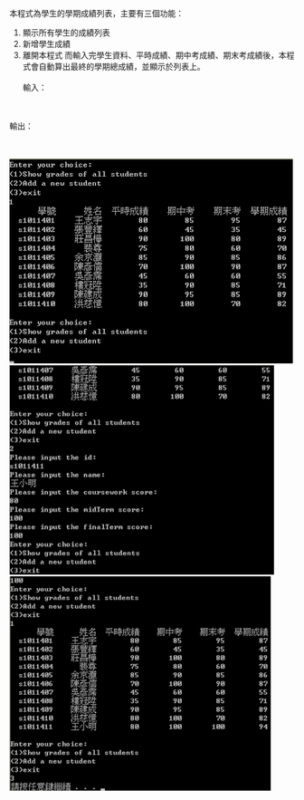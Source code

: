 本程式為學生的學期成績列表，主要有三個功能：
1. 顯示所有學生的成績列表
2. 新增學生成績
3. 離開本程式
而輸入完學生資料、平時成績、期中考成績、期末考成績後，本程式會自動算出最終的學期總成績，並顯示於列表上。
<br/><br/>
輸入：<br/>

<br/><br/>
輸出：<br/>

<br/><br/>
![image](https://github.com/veryjimmy/Cpp-Programming_hw8/blob/master/ex1.png)
![image](https://github.com/veryjimmy/Cpp-Programming_hw8/blob/master/ex2.png)
![image](https://github.com/veryjimmy/Cpp-Programming_hw8/blob/master/ex3.png)